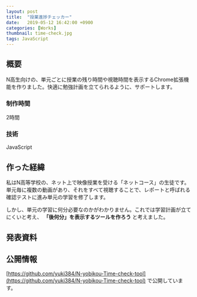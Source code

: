 ```yaml
---
layout: post
title:  "授業進捗チェッカー"
date:   2019-05-12 16:42:00 +0900
categories: [Works]
thumbnail: time-check.jpg
tags: JavaScript
---
```

## 概要
N高生向けの、単元ごとに授業の残り時間や視聴時間を表示するChrome拡張機能を作りました。快適に勉強計画を立てられるように、サポートします。

### 制作時間
2時間

### 技術
JavaScript

## 作った経緯
私はN高等学校の、ネット上で映像授業を受ける「ネットコース」の生徒です。単元毎に複数の動画があり、それをすべて視聴することで、レポートと呼ばれる確認テストに進み単元の学習を修了します。

しかし、単元の学習に何分必要なのかがわかりません。これでは学習計画が立てにくいと考え、 **「後何分」を表示するツールを作ろう** と考えました。

## 発表資料

<script async class="speakerdeck-embed" data-id="eae18be985974716b2f28f727e70c341" data-ratio="1.77777777777778" src="//speakerdeck.com/assets/embed.js"></script>

## 公開情報
[https://github.com/yuki384/N-yobikou-Time-check-tool](https://github.com/yuki384/N-yobikou-Time-check-tool)
で公開しています。
